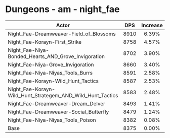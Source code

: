 # Dungeons - am - night_fae
| Actor | DPS | Increase |
|---|:---:|:---:|
|Night_Fae-Dreamweaver-Field_of_Blossoms|8910|6.39%|
|Night_Fae-Korayn-First_Strike|8758|4.57%|
|Night_Fae-Niya-Bonded_Hearts_AND_Grove_Invigoration|8702|3.90%|
|Night_Fae-Niya-Grove_Invigoration|8660|3.40%|
|Night_Fae-Niya-Niyas_Tools_Burrs|8591|2.58%|
|Night_Fae-Korayn-Wild_Hunt_Tactics|8587|2.53%|
|Night_Fae-Korayn-Wild_Hunt_Strategem_AND_Wild_Hunt_Tactics|8583|2.48%|
|Night_Fae-Dreamweaver-Dream_Delver|8493|1.41%|
|Night_Fae-Dreamweaver-Social_Butterfly|8479|1.24%|
|Night_Fae-Niya-Niyas_Tools_Poison|8382|0.08%|
|Base|8375|0.00%|
